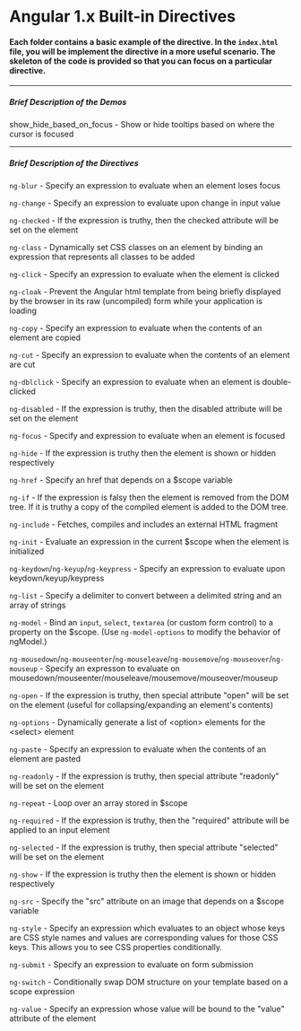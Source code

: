 # Angular 1.x Built-in Directives

#### Each folder contains a **basic** example of the directive. In the `index.html` file, you will be implement the directive in a more useful scenario. The skeleton of the code is provided so that you can focus on a particular directive.

_________________________

##### Brief Description of the Demos
show_hide_based_on_focus - Show or hide tooltips based on where the cursor is focused




_________________________
##### Brief Description of the Directives
`ng-blur` - Specify an expression to evaluate when an element loses focus

`ng-change` - Specify an expression to evaluate upon change in input value

`ng-checked` - If the expression is truthy, then the checked attribute will be set on the element

`ng-class` - Dynamically set CSS classes on an element by binding an expression that represents all classes to be added

`ng-click` - Specify an expression to evaluate when the element is clicked

`ng-cloak` - Prevent the Angular html template from being briefly displayed by the browser in its raw (uncompiled) form while your application is loading

`ng-copy` - Specify an expression to evaluate when the contents of an element are copied

`ng-cut` - Specify an expression to evaluate when the contents of an element are cut

`ng-dblclick` - Specify an expression to evaluate when an element is double-clicked

`ng-disabled` - If the expression is truthy, then the disabled attribute will be set on the element

`ng-focus` - Specify and expression to evaluate when an element is focused

`ng-hide` - If the expression is truthy then the element is shown or hidden respectively

`ng-href` - Specify an href that depends on a $scope variable

`ng-if` - If the expression is falsy then the element is removed from the DOM tree. If it is truthy a copy of the compiled element is added to the DOM tree.

`ng-include` - Fetches, compiles and includes an external HTML fragment

`ng-init` - Evaluate an expression in the current $scope when the element is initialized

`ng-keydown`/`ng-keyup`/`ng-keypress` - Specify an expression to evaluate upon keydown/keyup/keypress

`ng-list` - Specify a delimiter to convert between a delimited string and an array of strings

`ng-model` - Bind an `input`, `select`, `textarea` (or custom form control) to a property on the $scope. (Use `ng-model-options` to modify the behavior of ngModel.)

`ng-mousedown`/`ng-mouseenter`/`ng-mouseleave`/`ng-mousemove`/`ng-mouseover`/`ng-mouseup` - Specify an expresson to evaluate on mousedown/mouseenter/mouseleave/mousemove/mouseover/mouseup

`ng-open` - If the expression is truthy, then special attribute "open" will be set on the element (useful for collapsing/expanding an element's contents)

`ng-options` - Dynamically generate a list of \<option> elements for the \<select> element

`ng-paste` - Specify an expression to evaluate when the contents of an element are pasted

`ng-readonly` - If the expression is truthy, then special attribute "readonly" will be set on the element

`ng-repeat` - Loop over an array stored in $scope

`ng-required` - If the expression is truthy, then the "required" attribute will be applied to an input element

`ng-selected` - If the expression is truthy, then special attribute "selected" will be set on the element

`ng-show` - If the expression is truthy then the element is shown or hidden respectively

`ng-src` - Specify the "src" attribute on an image that depends on a $scope variable

`ng-style` - Specify an expression which evaluates to an object whose keys are CSS style names and values are corresponding values for those CSS keys. This allows you to see CSS properties conditionally.

`ng-submit` - Specify an expression to evaluate on form submission

`ng-switch` - Conditionally swap DOM structure on your template based on a scope expression

`ng-value` - Specify an expression whose value will be bound to the "value" attribute of the element
